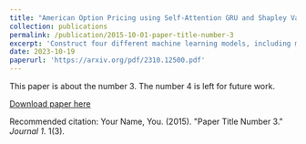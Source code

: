 ```yaml
---
title: "American Option Pricing using Self-Attention GRU and Shapley Value Interpretation"
collection: publications
permalink: /publication/2015-10-01-paper-title-number-3
excerpt: 'Construct four different machine learning models, including multilayer perceptron (MLP), long short-term memory (LSTM), self-attention LSTM, and self-attention gated recurrent unit (GRU) in comparison to the traditional binomial model.'
date: 2023-10-19
paperurl: 'https://arxiv.org/pdf/2310.12500.pdf'
---
```


This paper is about the number 3. The number 4 is left for future work.

[Download paper here](http://academicpages.github.io/files/paper3.pdf)

Recommended citation: Your Name, You. (2015). "Paper Title Number 3." <i>Journal 1</i>. 1(3).
